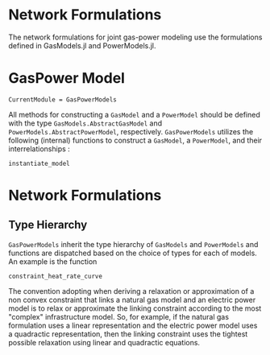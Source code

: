 # Network Formulations
The network formulations for joint gas-power modeling use the formulations defined in GasModels.jl and PowerModels.jl.


# GasPower Model

```@meta
CurrentModule = GasPowerModels
```

All methods for constructing a ``GasModel`` and a ``PowerModel`` should be defined with the type ``GasModels.AbstractGasModel`` and ``PowerModels.AbstractPowerModel``, respectively. ``GasPowerModels`` utilizes the following (internal) functions to construct a ``GasModel``, a ``PowerModel``, and their interrelationships :

```@docs
instantiate_model
```

# Network Formulations

## Type Hierarchy

``GasPowerModels`` inherit the type hierarchy of ``GasModels`` and ``PowerModels`` and functions are dispatched based on the choice of types for each of models. An example is the function


```@docs
constraint_heat_rate_curve
```

The convention adopting when deriving a relaxation or approximation of a non convex constraint that links a natural gas model and an electric power model is to relax or approximate the linking constraint according to the most "complex" infrastructure model.  So, for example, if the natural gas formulation uses a linear representation and the electric power model uses a quadractic representation, then the linking constraint uses the tightest possible relaxation using linear and quadractic equations.
